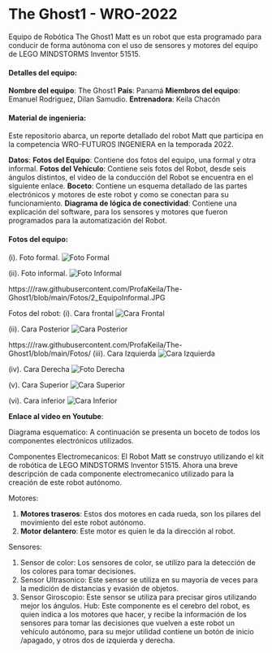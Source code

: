 # The Ghost1 - WRO-2022
Equipo de Robótica The Ghost1
Matt es un robot que esta programado para conducir de forma autónoma con el uso de sensores y motores del equipo de LEGO MINDSTORMS Inventor 51515.

#### Detalles del equipo:
**Nombre del equipo**: The Ghost1
**País**: Panamá
**Miembros del equipo**: Emanuel Rodriguez, Dilan Samudio.
**Entrenadora**: Keila Chacón

#### Material de ingenieria:
Este repositorio abarca, un reporte detallado del robot Matt que participa en la competencia WRO-FUTUROS INGENIERA en la temporada 2022.

**Datos**:
**Fotos del Equipo**: Contiene dos fotos del equipo, una formal y otra informal.
**Fotos del Vehículo**: Contiene seis fotos del Robot, desde seis ángulos distintos, el video de la conducción del Robot se encuentra en el siguiente enlace.
**Boceto**: Contiene un esquema detallado de las partes electrónicos y motores de este robot y como se conectan para su funcionamiento. 
**Diagrama de lógica de conectividad**: Contiene una explicación del software, para los sensores y motores que fueron programados para la automatización del Robot.

#### Fotos del equipo:
(i). Foto formal.
![Foto Formal](https://raw.githubusercontent.com/ProfaKeila/The-Ghost1/blob/main/Fotos/assets/1_EquipoFormal.JPG)

(ii). Foto informal.
![Foto Informal](https://raw.githubusercontent.com/ProfaKeila/The-Ghost1/blob/main/Fotos/assets/2_EquipoInformal.JPG)

https:///raw.githubusercontent.com/ProfaKeila/The-Ghost1/blob/main/Fotos/2_EquipoInformal.JPG

Fotos del robot:
(i).	Cara frontal
![Cara Frontal](https://raw.githubusercontent.com/ProfaKeila/The-Ghost1/blob/main/Fotos/assets/3_CaraFrontal.JPG)

(ii).	Cara Posterior
![Cara Posterior](https://raw.githubusercontent.com/ProfaKeila/The-Ghost1/blob/main/Fotos/assets/4_CaraPosterior.JPG)

https:///raw.githubusercontent.com/ProfaKeila/The-Ghost1/blob/main/Fotos/ 
(iii).	Cara Izquierda
![Cara Izquierda](https://raw.githubusercontent.com/ProfaKeila/The-Ghost1/blob/main/Fotos/assets/5_CaraIzquierda.JPG)

(iv).	Cara Derecha
![Foto Derecha](https://raw.githubusercontent.com/ProfaKeila/The-Ghost1/blob/main/Fotos/assets/6_CaraDerecha.JPG)

(v).	Cara Superior 
![Cara Superior](https://raw.githubusercontent.com/ProfaKeila/The-Ghost1/blob/main/Fotos/assets/7_CaraSuperior.JPG)

(vi).	Cara inferior
![Cara Inferior](https://raw.githubusercontent.com/ProfaKeila/The-Ghost1/blob/main/Fotos/assets/8_CaraInferior.JPG)


**Enlace al video en Youtube**:

Diagrama esquematico:
A continuación se presenta un boceto de todos los componentes electrónicos utilizados.

Componentes Electromecanicos:
El Robot Matt se construyo utilizando el kit de robótica de LEGO MINDSTORMS Inventor 51515. Ahora una breve descripción de cada componente electromecanico utilizado para la creación de este robot autónomo.

Motores: 
1.	**Motores traseros**: Estos dos motores en cada rueda, son los pilares del movimiento del este robot autónomo.
2.	**Motor delantero**: Este motor es quien le da la dirección al robot.

Sensores:
1.	Sensor de color: Los sensores de color, se utilizo para la detección de los colores para tomar decisiones. 
2.	Sensor Ultrasonico: Este sensor se utiliza en su mayoría de veces para la medición de distancias y evasión de objetos.
3.	Sensor Giroscopio: Este sensor se utiliza para precisar giros utilizando mejor los ángulos.
Hub: Este componente es el cerebro del robot, es quien indica a los motores que hacer, y recibe la información de los sensores para tomar las decisiones que vuelven a este robot un vehículo autónomo, para su mejor utilidad contiene un botón de inicio /apagado, y otros dos de izquierda y derecha.

